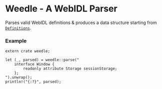 # Weedle - A WebIDL Parser

Parses valid WebIDL definitions & produces a data structure starting from
[`Definitions`](struct.Definitions.html).

### Example

```
extern crate weedle;

let (_, parsed) = weedle::parse("
    interface Window {
        readonly attribute Storage sessionStorage;
    };
").unwrap();
println!("{:?}", parsed);
```